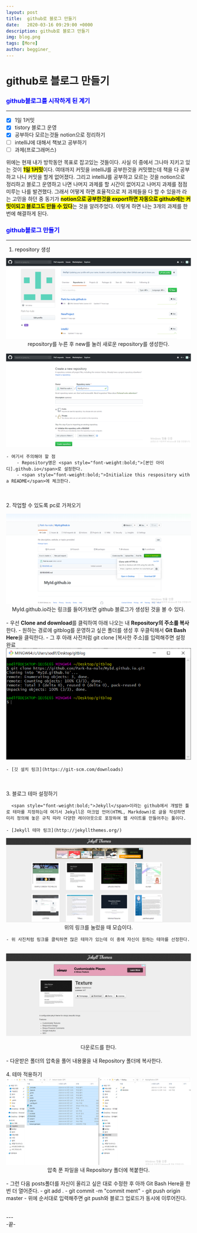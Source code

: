 ```yaml
---
layout: post
title:  github로 블로그 만들기
date:   2020-03-16 09:29:00 +0000
description: github로 블로그 만들기
img: blog.png
tags: [More]
author: begginer_
---
```


# github로 블로그 만들기

### <span style="color:blue;">github블로그를 시작하게 된 계기</span>

---

- [x]  1일 1커밋
- [x]  tistory 블로그 운영
- [x]  공부하다 모르는것들 notion으로 정리하기
- [ ]  intelliJ에 대해서 책보고 공부하기
- [ ]  과제(프로그래머스)

 위에는 현재 내가 방학동안 목표로 잡고있는 것들이다. 사실 이 중에서 그나마 지키고 있는 것이 <span style="background-color:yellow; font-weight:bold;">1일 1커밋</span>이다. 여태까지 커밋을 intelliJ를 공부한것을 커밋했는데 책을 다 공부하고 나니 커밋을 할게 없어졌다. 그리고 intelliJ를 공부하고 모르는 것을 notion으로 정리하고 블로그 운영하고 나면 나머지 과제를 할 시간이 없어지고 나머지 과제를 점점 미루는 나를 발견했다. 그래서 어떻게 하면 효율적으로 저 과제들을 다 할 수 있을까 라는 고민을 하던 중 동기가 <span style="background-color:yellow; font-weight:bold;">notion으로 공부한것을 export하면 자동으로 github에는 커밋이되고 블로그도 만들 수 있다</span>는 것을 알려주었다. 이렇게 하면 나는 3개의 과제를 한번에 해결하게 된다. 

### <span style="color:blue;">github블로그 만들기</span>

---

1. repository 생성

<center><img src="/assets/img/blog/01.png"></center>

<center>repository를 누른 후 new를 눌러 새로운 repository를 생성한다.</center>
<br>
<center><img src="/assets/img/blog/02.png"></center>

    - 여기서 주의해야 할 점
        - Repository명은 <span style="font-weight:bold;">[본인 아이디].github.io</span>로 설정한다.
        - <span style="font-weight:bold;">Initialize this respository with a README</span>에 체크한다.
<br><br>
2. 작업할 수 있도록 pc로 가져오기

<center><img src="/assets/img/blog/03.png"></center>

<center>MyId.github.io라는 링크를 들어가보면 github 블로그가 생성된 것을 볼 수 있다.</center>
<br>
    - 우선 <span style="font-weight:bold;">Clone and download</span>를 클릭하여 아래 나오는 내 <span style="font-weight:bold;">Repository의 주소를 복사</span>한다.
    - 원하는 경로에 gitblog를 운영하고 싶은 폴더를 생성 후 우클릭해서 <span style="font-weight:bold;">Git Bash Here</span>을 클릭한다.
    - 그 후 아래 사진처럼 git clone [복사한 주소]를 입력해주면 설정 완료
<br>
<center><img src="/assets/img/blog/04.png"></center>

    - [깃 설치 링크](https://git-scm.com/downloads)
<br><br>
3. 블로그 테마 설정하기

      <span style="font-weight:bold;">Jekyll</span>이라는 github에서 개발한 툴로 테마를 지정하는데 여기서 Jekyll은 마크업 언어(HTML, Markdown)로 글을 작성하면 미리 정의해 놓은 규칙 따라 다양한 레이아웃으로 포장하여 웹 사이트를 만들어주는 툴이다.

    - [Jekyll 테마 링크](http://jekyllthemes.org/)

<center><img src="/assets/img/blog/05.png"></center>

<center>위의 링크를 눌렀을 때 모습이다.</center>

    - 위 사진처럼 링크를 클릭하면 많은 테마가 있는데 이 중에 자신이 원하는 테마를 선정한다.
<br>
<center><img src="/assets/img/blog/06.png"></center>
<br>
<center>다운로드를 한다.</center>
<br>
    - 다운받은 폴더의 압축을 풀어 내용물을 내 Repository 폴더에 복사한다.
<br><br>
4. 테마 적용하기

<center><img src="/assets/img/blog/07.png"></center>

<center>압축 푼 파일을 내 Repository 폴더에 복붙한다.</center>
<br>
    - 그런 다음 posts폴더를 자신이 올리고 싶은 대로 수정한 후 아까 Git Bash Here을 한번 더 열어준다.
    - git add .
    - git commit -m "commit ment"
    - git push origin master
    - 위에 순서대로 입력해주면 git push와 블로그 업로드가 동시에 이루어진다.
<br><br><br>
---
<br>
-끝-